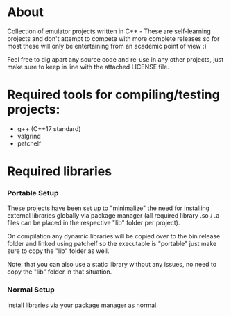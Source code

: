 # About
Collection of emulator projects written in C++ - These are self-learning projects and don't attempt to compete with more complete releases so for most these will only be entertaining from an academic point of view :)

Feel free to dig apart any source code and re-use in any other projects, just make sure to keep in line with the attached LICENSE file.

# Required tools for compiling/testing projects:

- g++ (C++17 standard)
- valgrind
- patchelf

# Required libraries

### Portable Setup

These projects have been set up to "minimalize" the need for installing external libraries globally via package manager (all required library .so / .a files can be placed in the respective "lib" folder per project).

On compilation any dynamic libraries will be copied over to the bin release folder and linked using patchelf so the executable is "portable" just make sure to copy the "lib" folder as well.

Note: that you can also use a static library without any issues, no need to copy the "lib" folder in that situation.

### Normal Setup

install libraries via your package manager as normal.
